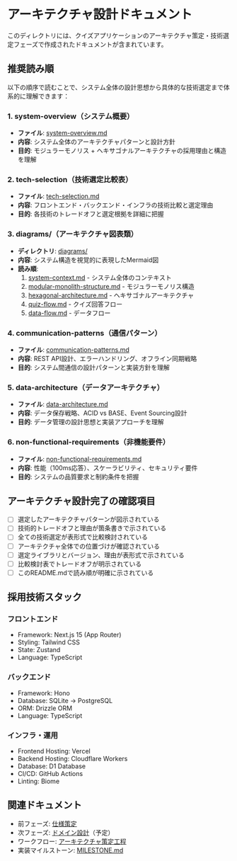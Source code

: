 # アーキテクチャ設計ドキュメント

このディレクトリには、クイズアプリケーションのアーキテクチャ策定・技術選定フェーズで作成されたドキュメントが含まれています。

## 推奨読み順

以下の順序で読むことで、システム全体の設計思想から具体的な技術選定まで体系的に理解できます：

### 1. system-overview（システム概要）

- **ファイル**: [system-overview.md](./system-overview.md)
- **内容**: システム全体のアーキテクチャパターンと設計方針
- **目的**: モジュラーモノリス + ヘキサゴナルアーキテクチャの採用理由と構造を理解

### 2. tech-selection（技術選定比較表）

- **ファイル**: [tech-selection.md](./tech-selection.md)
- **内容**: フロントエンド・バックエンド・インフラの技術比較と選定理由
- **目的**: 各技術のトレードオフと選定根拠を詳細に把握

### 3. diagrams/（アーキテクチャ図表類）

- **ディレクトリ**: [diagrams/](./diagrams/)
- **内容**: システム構造を視覚的に表現したMermaid図
- **読み順**:
  1. [system-context.md](./diagrams/system-context.md) - システム全体のコンテキスト
  2. [modular-monolith-structure.md](./diagrams/modular-monolith-structure.md) - モジュラーモノリス構造
  3. [hexagonal-architecture.md](./diagrams/hexagonal-architecture.md) - ヘキサゴナルアーキテクチャ
  4. [quiz-flow.md](./diagrams/quiz-flow.md) - クイズ回答フロー
  5. [data-flow.md](./diagrams/data-flow.md) - データフロー

### 4. communication-patterns（通信パターン）

- **ファイル**: [communication-patterns.md](./communication-patterns.md)
- **内容**: REST API設計、エラーハンドリング、オフライン同期戦略
- **目的**: システム間通信の設計パターンと実装方針を理解

### 5. data-architecture（データアーキテクチャ）

- **ファイル**: [data-architecture.md](./data-architecture.md)
- **内容**: データ保存戦略、ACID vs BASE、Event Sourcing設計
- **目的**: データ管理の設計思想と実装アプローチを理解

### 6. non-functional-requirements（非機能要件）

- **ファイル**: [non-functional-requirements.md](./non-functional-requirements.md)
- **内容**: 性能（100ms応答）、スケーラビリティ、セキュリティ要件
- **目的**: システムの品質要求と制約条件を把握

## アーキテクチャ設計完了の確認項目

- [ ] 選定したアーキテクチャパターンが図示されている
- [ ] 技術的トレードオフと理由が箇条書きで示されている
- [ ] 全ての技術選定が表形式で比較検討されている
- [ ] アーキテクチャ全体での位置づけが確認されている
- [ ] 選定ライブラリとバージョン、理由が表形式で示されている
- [ ] 比較検討表でトレードオフが明示されている
- [ ] このREADME.mdで読み順が明確に示されている

## 採用技術スタック

### フロントエンド

- Framework: Next.js 15 (App Router)
- Styling: Tailwind CSS
- State: Zustand
- Language: TypeScript

### バックエンド

- Framework: Hono
- Database: SQLite → PostgreSQL
- ORM: Drizzle ORM
- Language: TypeScript

### インフラ・運用

- Frontend Hosting: Vercel
- Backend Hosting: Cloudflare Workers
- Database: D1 Database
- CI/CD: GitHub Actions
- Linting: Biome

## 関連ドキュメント

- 前フェーズ: [仕様策定](../specifications/README.md)
- 次フェーズ: [ドメイン設計](../domain/README.md)（予定）
- ワークフロー: [アーキテクチャ策定工程](../../instructions/shared/workflow/architecture.md)
- 実装マイルストーン: [MILESTONE.md](../../../MILESTONE.md)
